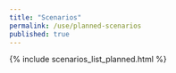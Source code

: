 ```yaml
---
title: "Scenarios"
permalink: /use/planned-scenarios
published: true
---
```


{% include scenarios_list_planned.html %}
